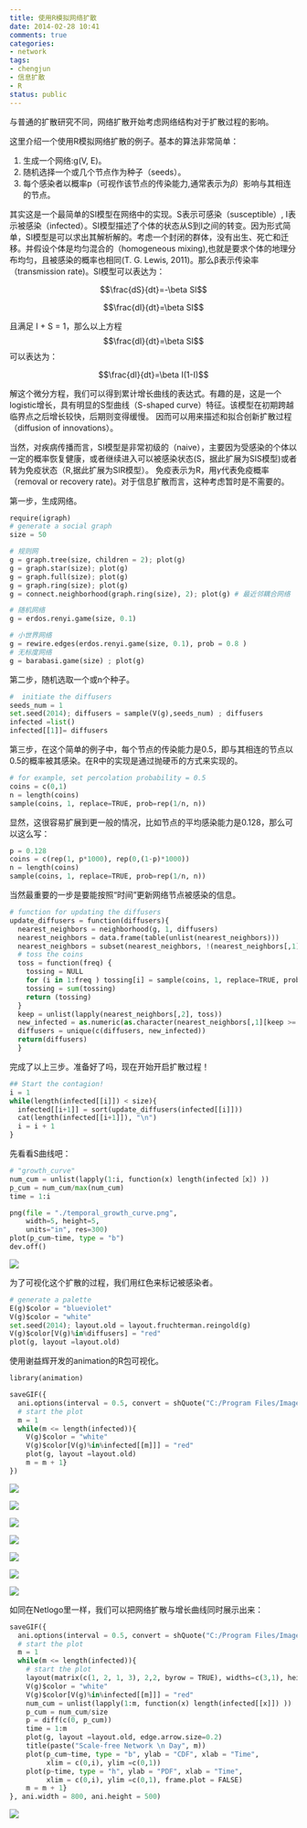 ```yaml
---
title: 使用R模拟网络扩散
date: 2014-02-28 10:41
comments: true
categories:
- network
tags:
- chengjun
- 信息扩散
- R
status: public
---
```


与普通的扩散研究不同，网络扩散开始考虑网络结构对于扩散过程的影响。

这里介绍一个使用R模拟网络扩散的例子。基本的算法非常简单：

1. 生成一个网络:g(V, E)。
2. 随机选择一个或几个节点作为种子（seeds）。
3. 每个感染者以概率p（可视作该节点的传染能力,通常表示为$\beta$）影响与其相连的节点。

其实这是一个最简单的SI模型在网络中的实现。S表示可感染（susceptible）, I表示被感染（infected）。SI模型描述了个体的状态从S到I之间的转变。因为形式简单，SI模型是可以求出其解析解的。考虑一个封闭的群体，没有出生、死亡和迁移。并假设个体是均匀混合的（homogeneous mixing),也就是要求个体的地理分布均匀，且被感染的概率也相同(T. G. Lewis, 2011)。那么β表示传染率（transmission rate)。SI模型可以表达为：

$$\frac{dS}{dt}=-\beta SI$$

$$\frac{dI}{dt}=\beta SI$$

且满足 I + S = 1，那么以上方程$$\frac{dI}{dt}=\beta SI$$可以表达为：

$$\frac{dI}{dt}=\beta I(1-I)$$

解这个微分方程，我们可以得到累计增长曲线的表达式。有趣的是，这是一个logistic增长，具有明显的S型曲线（S-shaped curve）特征。该模型在初期跨越临界点之后增长较快，后期则变得缓慢。 因而可以用来描述和拟合创新扩散过程（diffusion of innovations）。

当然，对疾病传播而言，SI模型是非常初级的（naive），主要因为受感染的个体以一定的概率恢复健康，或者继续进入可以被感染状态(S，据此扩展为SIS模型)或者转为免疫状态（R,据此扩展为SIR模型）。 免疫表示为R，用$\gamma$代表免疫概率（removal or recovery rate)。对于信息扩散而言，这种考虑暂时是不需要的。

第一步，生成网络。

```python
require(igraph)
# generate a social graph
size = 50

# 规则网
g = graph.tree(size, children = 2); plot(g)
g = graph.star(size); plot(g)
g = graph.full(size); plot(g)
g = graph.ring(size); plot(g)
g = connect.neighborhood(graph.ring(size), 2); plot(g) # 最近邻耦合网络

# 随机网络
g = erdos.renyi.game(size, 0.1)

# 小世界网络
g = rewire.edges(erdos.renyi.game(size, 0.1), prob = 0.8 )
# 无标度网络
g = barabasi.game(size) ; plot(g)
```


第二步，随机选取一个或n个种子。

```python
#  initiate the diffusers
seeds_num = 1
set.seed(2014); diffusers = sample(V(g),seeds_num) ; diffusers
infected =list()
infected[[1]]= diffusers
```

第三步，在这个简单的例子中，每个节点的传染能力是0.5，即与其相连的节点以0.5的概率被其感染。在R中的实现是通过抛硬币的方式来实现的。

```python
# for example, set percolation probability = 0.5
coins = c(0,1)
n = length(coins)
sample(coins, 1, replace=TRUE, prob=rep(1/n, n))
```

显然，这很容易扩展到更一般的情况，比如节点的平均感染能力是0.128，那么可以这么写：

```python
p = 0.128
coins = c(rep(1, p*1000), rep(0,(1-p)*1000))
n = length(coins)
sample(coins, 1, replace=TRUE, prob=rep(1/n, n))
```

当然最重要的一步是要能按照“时间”更新网络节点被感染的信息。

```python
# function for updating the diffusers
update_diffusers = function(diffusers){
  nearest_neighbors = neighborhood(g, 1, diffusers)
  nearest_neighbors = data.frame(table(unlist(nearest_neighbors)))
  nearest_neighbors = subset(nearest_neighbors, !(nearest_neighbors[,1]%in%diffusers))
  # toss the coins
  toss = function(freq) {
	tossing = NULL
	for (i in 1:freq ) tossing[i] = sample(coins, 1, replace=TRUE, prob=rep(1/n, times=n))
	tossing = sum(tossing)
	return (tossing)
  }
  keep = unlist(lapply(nearest_neighbors[,2], toss))
  new_infected = as.numeric(as.character(nearest_neighbors[,1][keep >= 1]))
  diffusers = unique(c(diffusers, new_infected))
  return(diffusers)
  }
```

完成了以上三步。准备好了吗，现在开始开启扩散过程！

```python
## Start the contagion!
i = 1
while(length(infected[[i]]) < size){
  infected[[i+1]] = sort(update_diffusers(infected[[i]]))
  cat(length(infected[[i+1]]), "\n")
  i = i + 1
}
```

先看看S曲线吧：

```python
# "growth_curve"
num_cum = unlist(lapply(1:i, function(x) length(infected［x］) ))
p_cum = num_cum/max(num_cum)
time = 1:i

png(file = "./temporal_growth_curve.png",
	width=5, height=5,
	units="in", res=300)
plot(p_cum~time, type = "b")
dev.off()
```

![](http://farm8.staticflickr.com/7299/12845959103_e19cd9cd99_n.jpg)

为了可视化这个扩散的过程，我们用红色来标记被感染者。

```python
# generate a palette
E(g)$color = "blueviolet"
V(g)$color = "white"
set.seed(2014); layout.old = layout.fruchterman.reingold(g)
V(g)$color[V(g)%in%diffusers] = "red"
plot(g, layout =layout.old)
```

使用谢益辉开发的animation的R包可视化。

```python
library(animation)

saveGIF({
  ani.options(interval = 0.5, convert = shQuote("C:/Program Files/ImageMagick-6.8.8-Q16/convert.exe"))
  # start the plot
  m = 1
  while(m <= length(infected)){
	V(g)$color = "white"
	V(g)$color[V(g)%in%infected[[m]]] = "red"
	plot(g, layout =layout.old)
	m = m + 1}
})
```

![](http://farm4.staticflickr.com/3806/12826172695_368a6f50a2_o.gif)

![](http://farm3.staticflickr.com/2848/12826237753_d8c97b1019_o.gif)

![](http://farm4.staticflickr.com/3729/12826584654_c84452f397_o.gif)

![](http://farm3.staticflickr.com/2851/12826173505_34649f488d_o.gif)

![](http://farm8.staticflickr.com/7391/12826173255_574e471023_o.gif)

![](http://farm4.staticflickr.com/3675/12826584484_7c6f35380c_o.gif)

![](http://farm8.staticflickr.com/7432/12826173045_ef3548ec04_o.gif)

如同在Netlogo里一样，我们可以把网络扩散与增长曲线同时展示出来：

```python
saveGIF({
  ani.options(interval = 0.5, convert = shQuote("C:/Program Files/ImageMagick-6.8.8-Q16/convert.exe"))
  # start the plot
  m = 1
  while(m <= length(infected)){
	# start the plot
	layout(matrix(c(1, 2, 1, 3), 2,2, byrow = TRUE), widths=c(3,1), heights=c(1, 1))
	V(g)$color = "white"
	V(g)$color[V(g)%in%infected[[m]]] = "red"
	num_cum = unlist(lapply(1:m, function(x) length(infected[[x]]) ))
	p_cum = num_cum/size
	p = diff(c(0, p_cum))
	time = 1:m
	plot(g, layout =layout.old, edge.arrow.size=0.2)
	title(paste("Scale-free Network \n Day", m))
	plot(p_cum~time, type = "b", ylab = "CDF", xlab = "Time",
		 xlim = c(0,i), ylim =c(0,1))
	plot(p~time, type = "h", ylab = "PDF", xlab = "Time",
		 xlim = c(0,i), ylim =c(0,1), frame.plot = FALSE)
	m = m + 1}
}, ani.width = 800, ani.height = 500)
```

![](http://farm4.staticflickr.com/3672/12848749413_7f9da8b8c7_o.gif)
